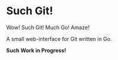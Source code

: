 # Such Git!

Wow! Such Git! Much Go! Amaze!

A small web-interface for Git written in Go.

**Such Work in Progress!**
